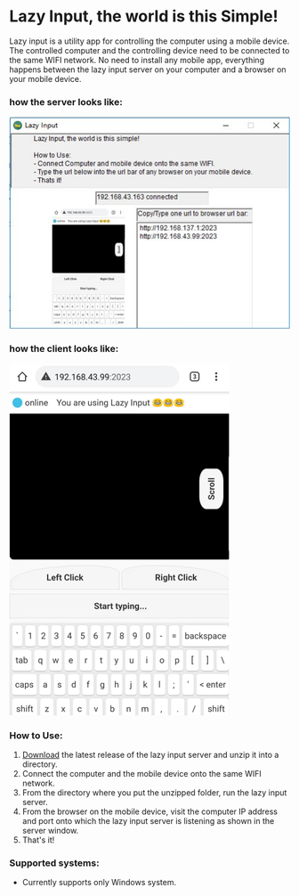# Lazy Input, the world is this Simple!
Lazy input is a utility app for controlling the computer using a mobile device.
The controlled computer and the controlling device need to be connected to the same WIFI network.
No need to install any mobile app, everything happens between the lazy input server on your computer and a browser on your mobile device.

### how the server looks like:
![Server side view](https://github.com/SimonAndro/lazy-input-server/raw/main/assets/preview/serverapp.JPG "Server side view")
 
### how the client looks like: 
![Client side view](https://github.com/SimonAndro/lazy-input-server/raw/main/assets/preview/bg.bmp "Client side view") 
  
  
### How to Use:
1. [Download](https://github.com/SimonAndro/lazy-input-server/raw/main/release/v1.1/Lazy%20input.zip) the latest release of the lazy input server and unzip it into a directory.
2. Connect the computer and the mobile device onto the same WIFI network.
3. From the directory where you put the unzipped folder, run the lazy input server.
4. From the browser on the mobile device, visit the computer IP address and port onto which the lazy input server is listening as shown in the server window.
5. That's it!


### Supported systems:
- Currently supports only Windows system.
